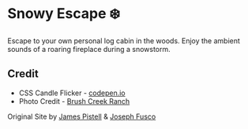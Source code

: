 # Snowy Escape :snowflake:

Escape to your own personal log cabin in the woods. Enjoy the ambient sounds of a roaring fireplace during a snowstorm.

## Credit

+ CSS Candle Flicker - [codepen.io](http://codepen.io/fusco/pen/NPxzPV)
+ Photo Credit - [Brush Creek Ranch](http://www.brushcreekranch.com/)

Original Site by [James Pistell](https://www.linkedin.com/in/jamespistell) & [Joseph Fusco](http://github.com/josephfusco)
